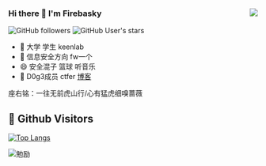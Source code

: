 ### Hi there 👋 I'm Firebasky<img align="right" src="https://github-readme-stats.vercel.app/api?username=Firebasky&show_icons=true&theme=radical">

![GitHub followers](https://img.shields.io/github/followers/Firebasky?style=social)   ![GitHub User's stars](https://img.shields.io/github/stars/Firebasky?style=social)

- 🔭 大学 学生 keenlab
- 🌱 信息安全方向 fw一个
- 😄 安全混子 篮球 听音乐
- 🔭 D0g3成员 ctfer [博客](https://firebasky.github.io/)


座右铭：一往无前虎山行/心有猛虎细嗅蔷薇

## &#x1f92b; Github Visitors


[![Top Langs](https://profile-counter.glitch.me/Firebasky/count.svg)](https://github.com/Firebasky)


![勉励](https://user-images.githubusercontent.com/63966847/143666678-966b8ccc-dacf-4dbc-9c25-21ba724704e5.png)
